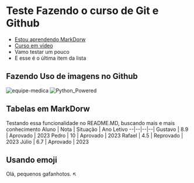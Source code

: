 # Teste Fazendo o curso de Git e Github

- [Estou aprendendo MarkDorw](https://git-scm.com/book/pt-br/v2)
- [Curso em vídeo](https://github.com/Jesusmatheus156/Teste/edit/main/README.md) 
- Vamo testar um pouco
- E esse é o última item da lista

## Fazendo Uso de imagens no Github
![equipe-medica](https://github.com/Jesusmatheus156/Teste/assets/109441145/205891ed-421c-431a-ab1c-79b43c8766c6)
![Python_Powered](https://github.com/Jesusmatheus156/Teste/assets/109441145/d96be500-ffda-4507-9ed8-a256c501b378)

## Tabelas em MarkDorw
Testando essa funcionalidade no README.MD, buscando mais e mais conhecimento
Aluno | Nota | Situação | Ano Letivo
--|--|--|--|
Gustavo | 8.9 | Aprovado | 2023
Pedro | 10 | Aprovado | 2023
Rafael | 4.5 | Reprovado | 2023
Júlio | 6.7 | Aprovado | 2023

## Usando emoji
Olá, pequenos gafanhotos. ↖️
